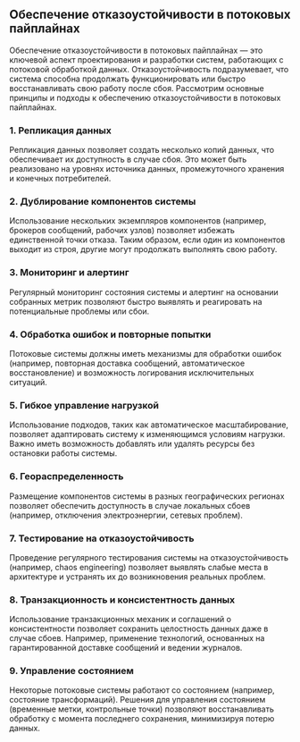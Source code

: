 ## Обеспечение отказоустойчивости в потоковых пайплайнах

Обеспечение отказоустойчивости в потоковых пайплайнах — это ключевой аспект проектирования и разработки систем, работающих с потоковой обработкой данных. Отказоустойчивость подразумевает, что система способна продолжать функционировать или быстро восстанавливать свою работу после сбоя. Рассмотрим основные принципы и подходы к обеспечению отказоустойчивости в потоковых пайплайнах.

### 1. Репликация данных

Репликация данных позволяет создать несколько копий данных, что обеспечивает их доступность в случае сбоя. Это может быть реализовано на уровнях источника данных, промежуточного хранения и конечных потребителей.

### 2. Дублирование компонентов системы

Использование нескольких экземпляров компонентов (например, брокеров сообщений, рабочих узлов) позволяет избежать единственной точки отказа. Таким образом, если один из компонентов выходит из строя, другие могут продолжать выполнять свою работу.

### 3. Мониторинг и алертинг

Регулярный мониторинг состояния системы и алертинг на основании собранных метрик позволяют быстро выявлять и реагировать на потенциальные проблемы или сбои.

### 4. Обработка ошибок и повторные попытки

Потоковые системы должны иметь механизмы для обработки ошибок (например, повторная доставка сообщений, автоматическое восстановление) и возможность логирования исключительных ситуаций.

### 5. Гибкое управление нагрузкой

Использование подходов, таких как автоматическое масштабирование, позволяет адаптировать систему к изменяющимся условиям нагрузки. Важно иметь возможность добавлять или удалять ресурсы без остановки работы системы.

### 6. Геораспределенность

Размещение компонентов системы в разных географических регионах позволяет обеспечить доступность в случае локальных сбоев (например, отключения электроэнергии, сетевых проблем).

### 7. Тестирование на отказоустойчивость

Проведение регулярного тестирования системы на отказоустойчивость (например, chaos engineering) позволяет выявлять слабые места в архитектуре и устранять их до возникновения реальных проблем.

### 8. Транзакционность и консистентность данных

Использование транзакционных механик и соглашений о консистентности позволяет сохранить целостность данных даже в случае сбоев. Например, применение технологий, основанных на гарантированной доставке сообщений и ведении журналов.

### 9. Управление состоянием

Некоторые потоковые системы работают со состоянием (например, состояние трансформаций). Решения для управления состоянием (временные метки, контрольные точки) позволяют восстанавливать обработку с момента последнего сохранения, минимизируя потерю данных.